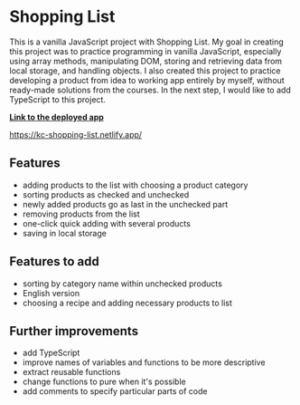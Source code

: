 # Shopping List

This is a vanilla JavaScript project with Shopping List.
My goal in creating this project was to practice programming in vanilla JavaScript, especially using array methods, manipulating DOM, storing and retrieving data from local storage, and handling objects. I also created this project to practice developing a product from idea to working app entirely by myself, without ready-made solutions from the courses.
In the next step, I would like to add TypeScript to this project.

**[Link to the deployed app](https://kc-shopping-list.netlify.app/)**

https://kc-shopping-list.netlify.app/

## Features

- adding products to the list with choosing a product category
- sorting products as checked and unchecked
- newly added products go as last in the unchecked part
- removing products from the list
- one-click quick adding with several products
- saving in local storage

## Features to add

- sorting by category name within unchecked products
- English version
- choosing a recipe and adding necessary products to list

## Further improvements

- add TypeScript
- improve names of variables and functions to be more descriptive
- extract reusable functions
- change functions to pure when it's possible
- add comments to specify particular parts of code

